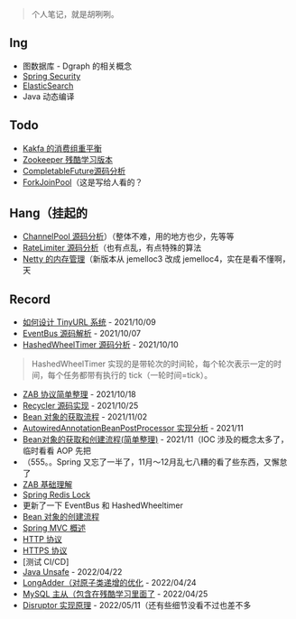> 个人笔记，就是胡咧咧。

## Ing

- 图数据库 - Dgraph 的相关概念
- [Spring Security](spring/utils/Security.md)
- [ElasticSearch]()
- Java 动态编译



## Todo

- [Kakfa 的消费组重平衡]()
- [Zookeeper 残酷学习版本]()
- [CompletableFuture源码分析]()
- [ForkJoinPool]()（这是写给人看的？





## Hang（挂起的

- [ChannelPool 源码分析](netty/util/ChannelPool.md)）（整体不难，用的地方也少，先等等
- [RateLimiter 源码分析](java/guava/RateLimiter.md)（也有点乱，有点特殊的算法
- [Netty 的内存管理](netty/Netty的内存管理.md)（新版本从 jemelloc3 改成 jemelloc4，实在是看不懂啊，天





## Record

- [如何设计 TinyURL 系统](系统设计/如何设计TinyURL系统.md) - 2021/10/09
- [EventBus 源码解析](java/guava/EventBus.md) - 2021/10/07
- [HashedWheelTimer 源码分析](netty/util/HashedWheelTimer源码分析.md)  - 2021/10/10 

> HashedWheelTimer 实现的是带轮次的时间轮，每个轮次表示一定的时间，每个任务都带有执行的 tick（一轮时间=tick）。

- [ZAB 协议简单整理](分布式/zab/ZAB基础理解.md) - 2021/10/18
- [Recycler 源码实现](netty/util/Recycler源码实现.md) - 2021/10/25
- [Bean 对象的获取流程](spring/spring-core/ioc/Bean对象的获取流程.md) - 2021/11/02
- [AutowiredAnnotationBeanPostProcessor 实现分析](spring/core/ioc/beanpostprocessor/AutowiredAnnotationBeanPostProcessor源码分析.md) - 2021/11
- [Bean对象的获取和创建流程(简单整理)](spring/core/ioc/Bean对象的获取和创建流程.md) - 2021/11（IOC 涉及的概念太多了，临时看看 AOP 先把
- （555。。Spring 又忘了一半了，11月～12月乱七八糟的看了些东西，又懈怠了
- [ZAB 基础理解](分布式/zab/ZAB基础理解.md)
- [Spring Redis Lock](spring/utils/RedisLock.md)
- 更新了一下 EventBus 和 HashedWheeltimer
- [Bean 对象的创建流程](spring/spring-core/ioc/Bean对象的创建流程.md)
- [Spring MVC 概述](spring/core/mvc/springmvc.md)
- [HTTP 协议](网络/http.md)
- [HTTPS 协议](网络/https.md)
- [测试 CI/CD]
- [Java Unsafe](java/jdk/juc/Unsafe.md) - 2022/04/22
- [LongAdder（对原子类递增的优化](java/jdk/juc/LongAdder.md) -  2022/04/24
- [MySQL 主从（包含在残酷学习里面了](数据库/mysql/MySQL.md) - 2022/04/25
- [Disruptor 实现原理](其他/Disruptor.md) - 2022/05/11（还有些细节没看不过也差不多

